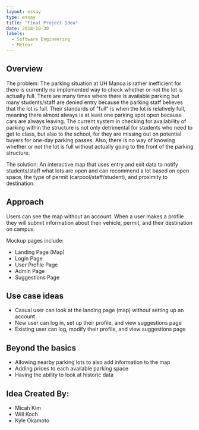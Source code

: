 ```yaml
---
layout: essay
type: essay
title: "Final Project Idea"
date: 2018-10-30
labels:
  - Software Engineering
  - Meteor
---
```


## Overview
The problem: The parking situation at UH Manoa is rather inefficient for there is currently no implemented way to check whether or not the lot is actually full. There are many times where there is available parking but many students/staff are denied entry because the parking staff believes that the lot is full. Their standards of "full" is when the lot is relatively full, meaning there almost always is at least one parking spot open because cars are always leaving. The current system in checking for availability of parking within the structure is not only detrimental for students who need to get to class, but also to the school, for they are missing out on potential buyers for one-day parking passes. Also, there is no way of knowing whether or not the lot is full without actually going to the front of the parking structure.

The solution: An interactive map that uses entry and exit data to notify students/staff what lots are open and can recommend a lot based on open space, the type of permit (carpool/staff/student), and proximity to destination.

## Approach
Users can see the map without an account. When a user makes a profile they will submit information about their vehicle, permit, and their destination on campus. 

Mockup pages include:
* Landing Page (Map)
* Login Page
* User Profile Page
* Admin Page
* Suggestions Page

## Use case ideas
* Casual user can look at the landing page (map) without setting up an account
* New user can log in, set up their profile, and view suggestions page
* Existing user can log, modify their profile, and view suggestions page

## Beyond the basics
* Allowing nearby parking lots to also add information to the map
* Adding prices to each available parking space
* Having the ability to look at historic data

## Idea Created By:
* Micah Kim
* Will Koch
* Kyle Okamoto
